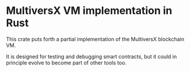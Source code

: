 # MultiversX VM implementation in Rust

This crate puts forth a partial implementation of the MultiversX blockchain VM.

It is designed for testing and debugging smart contracts, but it could in principle evolve to become part of other tools too.
